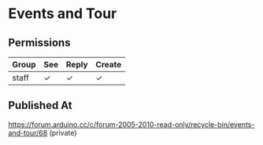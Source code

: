 # Events and Tour

## Permissions

| Group | See | Reply | Create |
| ----- | --- | ----- | ------ |
| staff | ✓   | ✓     | ✓      |

## Published At

https://forum.arduino.cc/c/forum-2005-2010-read-only/recycle-bin/events-and-tour/68 (private)
